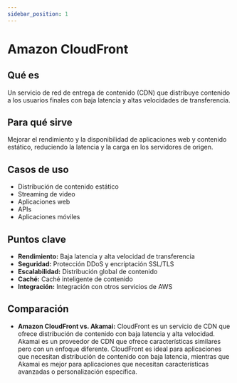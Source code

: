 ```yaml
---
sidebar_position: 1
---
```


# Amazon CloudFront

## Qué es
Un servicio de red de entrega de contenido (CDN) que distribuye contenido a los usuarios finales con baja latencia y altas velocidades de transferencia.

## Para qué sirve
Mejorar el rendimiento y la disponibilidad de aplicaciones web y contenido estático, reduciendo la latencia y la carga en los servidores de origen.

## Casos de uso
- Distribución de contenido estático
- Streaming de video
- Aplicaciones web
- APIs
- Aplicaciones móviles

## Puntos clave
- **Rendimiento:** Baja latencia y alta velocidad de transferencia
- **Seguridad:** Protección DDoS y encriptación SSL/TLS
- **Escalabilidad:** Distribución global de contenido
- **Caché:** Caché inteligente de contenido
- **Integración:** Integración con otros servicios de AWS

## Comparación
- **Amazon CloudFront vs. Akamai:** CloudFront es un servicio de CDN que ofrece distribución de contenido con baja latencia y alta velocidad. Akamai es un proveedor de CDN que ofrece características similares pero con un enfoque diferente. CloudFront es ideal para aplicaciones que necesitan distribución de contenido con baja latencia, mientras que Akamai es mejor para aplicaciones que necesitan características avanzadas o personalización específica. 